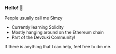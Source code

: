 ### Hello! 👋

People usually call me Simzy
- Currently learning Solidity 
- Mostly hanging around on the Ethereum chain
- Part of the Devzuki Community!

If there is anything that I can help, feel free to dm me. 
